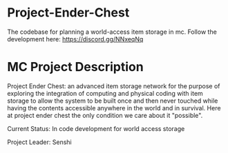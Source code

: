# Project-Ender-Chest
The codebase for planning a world-access item storage in mc. Follow the development here: https://discord.gg/NNxeqNq

# MC Project Description
Project Ender Chest: an advanced item storage network for the purpose of exploring the integration of computing and physical coding with item storage to allow the system to be built once and then never touched while having the contents accessible anywhere in the world and in survival. Here at project ender chest the only condition we care about it "possible".

Current Status: In code development for world access storage

Project Leader: Senshi
